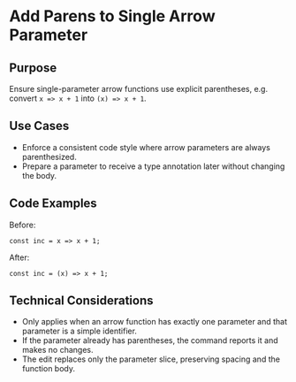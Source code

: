 # Add Parens to Single Arrow Parameter

## Purpose

Ensure single-parameter arrow functions use explicit parentheses, e.g. convert `x => x + 1` into `(x) => x + 1`.

## Use Cases

- Enforce a consistent code style where arrow parameters are always parenthesized.
- Prepare a parameter to receive a type annotation later without changing the body.

## Code Examples

Before:

```
const inc = x => x + 1;
```

After:

```
const inc = (x) => x + 1;
```

## Technical Considerations

- Only applies when an arrow function has exactly one parameter and that parameter is a simple identifier.
- If the parameter already has parentheses, the command reports it and makes no changes.
- The edit replaces only the parameter slice, preserving spacing and the function body.

